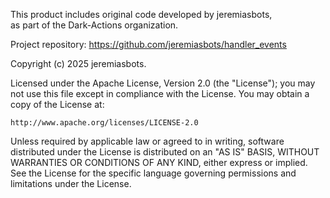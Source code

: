 This product includes original code developed by jeremiasbots,  
as part of the Dark-Actions organization.

Project repository: https://github.com/jeremiasbots/handler_events

Copyright (c) 2025 jeremiasbots.

Licensed under the Apache License, Version 2.0 (the "License");
you may not use this file except in compliance with the License.
You may obtain a copy of the License at:

    http://www.apache.org/licenses/LICENSE-2.0

Unless required by applicable law or agreed to in writing, software
distributed under the License is distributed on an "AS IS" BASIS,
WITHOUT WARRANTIES OR CONDITIONS OF ANY KIND, either express or implied.
See the License for the specific language governing permissions and
limitations under the License.

